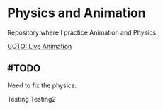 # Physics and Animation
Repository where I practice Animation and Physics

[GOTO: Live Animation](https://crypticcalamari.github.io/Physics_and_Animation/)

#TODO
-----
Need to fix the physics.

Testing
Testing2

